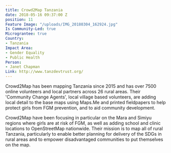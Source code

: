 ```yaml
---
title: Crowd2Map Tanzania
date: 2018-05-16 09:37:00 Z
position: 11
Feature Image: "/uploads/IMG_20180304_162924.jpg"
Is Community-Led: true
Micrograntee: true
Country:
- Tanzania
Impact Area:
- Gender Equality
- Public Health
Person:
- Janet Chapman
Link: http://www.tanzdevtrust.org/
---
```


Crowd2Map has been mapping Tanzania since 2015 and has over 7500 online volunteers and local partners across 26 rural areas. Their 'Community Change Agents', local village based volunteers, are adding local detail to the base maps using Maps.Me and printed fieldpapers to help protect girls from FGM prevention, and to aid community development.

Crowd2Map have been focusing in particular on the Mara and Simiyu regions where girls are at risk of FGM, as well as adding school and clinic locations to OpenStreetMap nationwide. Their mission is to map all of rural Tanzania, particularly to enable better planning for delivery of the SDGs in rural areas and to empower disadvantaged communities to put themselves on the map. 